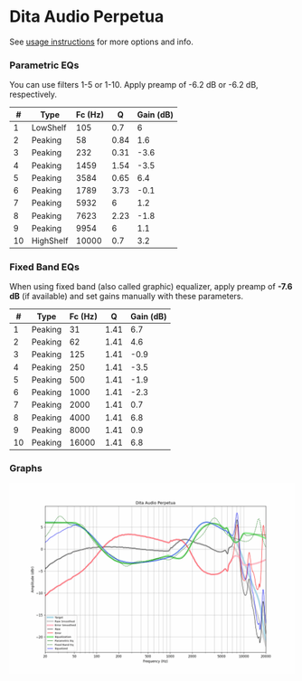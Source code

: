 # Dita Audio Perpetua
See [usage instructions](https://github.com/jaakkopasanen/AutoEq#usage) for more options and info.

### Parametric EQs
You can use filters 1-5 or 1-10. Apply preamp of -6.2 dB or -6.2 dB, respectively.

|   # | Type      |   Fc (Hz) |    Q |   Gain (dB) |
|-----|-----------|-----------|------|-------------|
|   1 | LowShelf  |       105 | 0.7  |         6   |
|   2 | Peaking   |        58 | 0.84 |         1.6 |
|   3 | Peaking   |       232 | 0.31 |        -3.6 |
|   4 | Peaking   |      1459 | 1.54 |        -3.5 |
|   5 | Peaking   |      3584 | 0.65 |         6.4 |
|   6 | Peaking   |      1789 | 3.73 |        -0.1 |
|   7 | Peaking   |      5932 | 6    |         1.2 |
|   8 | Peaking   |      7623 | 2.23 |        -1.8 |
|   9 | Peaking   |      9954 | 6    |         1.1 |
|  10 | HighShelf |     10000 | 0.7  |         3.2 |

### Fixed Band EQs
When using fixed band (also called graphic) equalizer, apply preamp of **-7.6 dB** (if available) and set gains manually with these parameters.

|   # | Type    |   Fc (Hz) |    Q |   Gain (dB) |
|-----|---------|-----------|------|-------------|
|   1 | Peaking |        31 | 1.41 |         6.7 |
|   2 | Peaking |        62 | 1.41 |         4.6 |
|   3 | Peaking |       125 | 1.41 |        -0.9 |
|   4 | Peaking |       250 | 1.41 |        -3.5 |
|   5 | Peaking |       500 | 1.41 |        -1.9 |
|   6 | Peaking |      1000 | 1.41 |        -2.3 |
|   7 | Peaking |      2000 | 1.41 |         0.7 |
|   8 | Peaking |      4000 | 1.41 |         6.8 |
|   9 | Peaking |      8000 | 1.41 |         0.9 |
|  10 | Peaking |     16000 | 1.41 |         6.8 |

### Graphs
![](./Dita%20Audio%20Perpetua.png)
